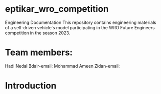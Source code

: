 # eptikar_wro_competition
Engineering Documentation
This repository contains engineering materials of a self-driven vehicle's model participating in the WRO Future Engineers competition in the season 2023.

# Team members:
Hadi Nedal Bdair-email:
Mohammad Ameen Zidan-email:

# Introduction

